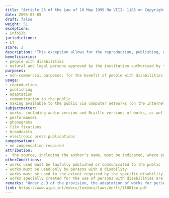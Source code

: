 ```yaml
---
title: "Article 25 of the Law of 18 May 1999 No VIII- 1185 on Copyright and Related Rights"
date: 2003-03-05
draft: false
weight: 51
exceptions:
- info53b
jurisdictions:
- LT
score: 2
description: "This exception allows for the reproduction, publishing, adaptation and communication to the public, including the making available to the public via computer networks (on the Internet), of lawfully published or communicated to the public works, including audio version (also in electronic form) and Braille versions of works and works specially adapted for persons with intellectual and reading impairments, for the benefit of natural and legal persons approved by the institution authorised by the Government representing the interests of persons with a disability, when they act for non- commercial purposes, provided that only persons with a disability shall have the possibility to use and access this work, to the extent required by the specific disability, with the exception of the works specially created for this purpose." 
beneficiaries:
- people with disabilities
- natural and legal persons approved by the institution authorised by the Government representing the interests of persons with a disability (when they act for non-commercial purposes|
purposes: 
- non-commercial purposes, for the benefit of people with disabilities
usage:
- reproduction
- publishing
- adaptation 
- communication to the public
- making available to the public via computer networks (on the Internet)
subjectmatter:
- works, including audio version and Braille versions of works, as well as adapted works (except works specially created for the use of persons with disabilities)
- performances
- phonograms
- film fixations
- broadcasts
- electronic press publications
compensation:
- no compensation required
attribution: 
-  the source, including the author’s name, must be indicated, where possible
otherConditions: 
- works used must be lawfully published or communicated to the public 
- works must be used only by persons with a disability 
- works must be used to the extent required by the specific disability
- works specially created for the use of persons with disabilities are expressly excluded by the scope of the exception
remarks: "Under p.3 of the provision, the adaptation of works for persons with intellectual and reading impairments means a transformation of works by simplifying lexis, grammar and (or) morphology, or by shortening the text, i.e. in such a manner as to make the works perceivable by persons with such impairments.<br /><br />The exception extends to neighbouring rights as per Section 58(1), p.8 of the CA which provides for the use for a non-commercial purpose in the manner specified in Article 25 of this Law."
link: https://www.wipo.int/edocs/lexdocs/laws/en/lt/lt081en.pdf
---
```

